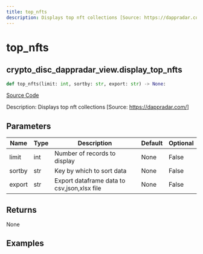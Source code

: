 ```yaml
---
title: top_nfts
description: Displays top nft collections [Source: https://dappradar.com/]
---
```

# top_nfts

## crypto_disc_dappradar_view.display_top_nfts

```python
def top_nfts(limit: int, sortby: str, export: str) -> None:
```
[Source Code](https://github.com/OpenBB-finance/OpenBBTerminal/tree/main/openbb_terminal/cryptocurrency/discovery/dappradar_view.py#L19)

Description: Displays top nft collections [Source: https://dappradar.com/]

## Parameters

| Name | Type | Description | Default | Optional |
| ---- | ---- | ----------- | ------- | -------- |
| limit | int | Number of records to display | None | False |
| sortby | str | Key by which to sort data | None | False |
| export | str | Export dataframe data to csv,json,xlsx file | None | False |

## Returns

None

## Examples

